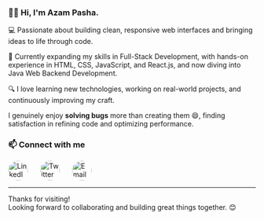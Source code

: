 ### 👋👋 Hi, I'm Azam Pasha.

💻 Passionate about building clean, responsive web interfaces and bringing ideas to life through code.

🚀 Currently expanding my skills in Full-Stack Development, with hands-on experience in HTML, CSS, JavaScript, and React.js, and now diving into Java Web Backend Development.

🔍 I love learning new technologies, working on real-world projects, and continuously improving my craft.

I genuinely enjoy **solving bugs** more than creating them 😄, finding satisfaction in refining code and optimizing performance.

### 📫 Connect with me
<!-- Contact Icons Section -->
<div style="display: flex; gap: 25px; align-items: center; justify-content: start; margin-top: 10px;">
  
  <!-- LinkedIn -->
  <a href="https://linkedin.com/in/azam-pasha01" target="_blank" title="LinkedIn" style="display: inline-block;">
    <img src="https://cdn-icons-png.flaticon.com/512/145/145807.png" alt="LinkedIn" style="width: 40px; height: 40px; border-radius: 50%; border: none;">
  </a>

  <!-- Twitter -->
  <a href="https://x.com/azamp442" target="_blank" title="Twitter" style="display: inline-block;">
    <img src="https://cdn-icons-png.flaticon.com/512/733/733579.png" alt="Twitter" style="width: 40px; height: 40px; border-radius: 50%; border: none;">
  </a>

  <!-- Gmail -->
  <a href="https://mail.google.com/mail/?view=cm&fs=1&to=azamp442@gmail.com" target="_blank" title="Email" style="display: inline-block;">
    <img src="https://cdn-icons-png.flaticon.com/512/732/732200.png" alt="Email" style="width: 40px; height: 40px; border-radius: 50%; border: none;">
  </a>
</div>

---
Thanks for visiting!
<br />
Looking forward to collaborating and building great things together. 😊


